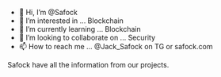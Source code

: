 - 👋 Hi, I’m @Safock
- 👀 I’m interested in ... Blockchain 
- 🌱 I’m currently learning ... Blockchain 
- 💞️ I’m looking to collaborate on ... Security 
- 📫 How to reach me ... @Jack_Safock on
TG or safock.com

Safock have all the information
from our projects.
